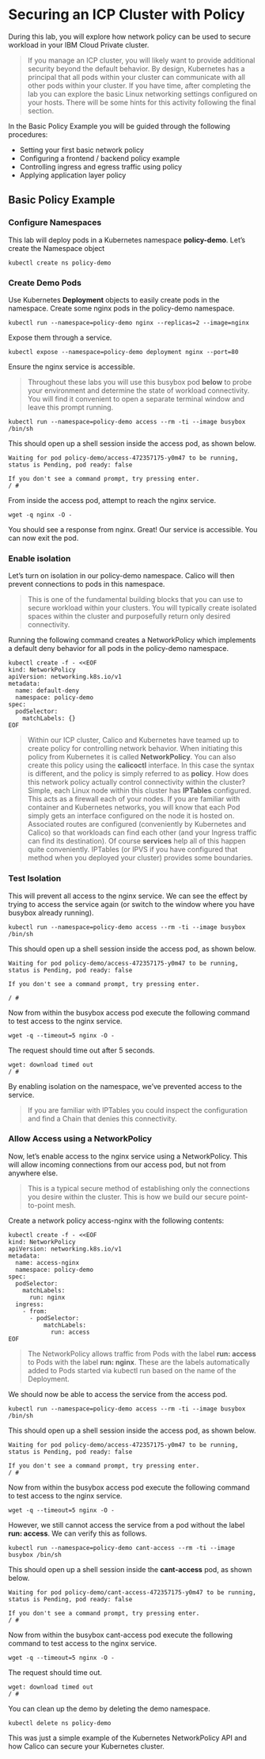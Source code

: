 # Securing an ICP Cluster with Policy

During this lab, you will explore how network policy can be used to secure workload in your IBM Cloud Private cluster.  

> If you manage an ICP cluster, you will likely want to provide additional security beyond the default behavior.  By design, Kubernetes has a principal that all pods within your cluster can communicate with all other pods within your cluster.  If you have time, after completing the lab you can explore the basic Linux networking settings configured on your hosts.  There will be some hints for this activity following the final section.

In the Basic Policy Example you will be guided through the following procedures:

* Setting your first basic network policy
* Configuring a frontend / backend policy example
* Controlling ingress and egress traffic using policy
* Applying application layer policy

## Basic Policy Example

### Configure Namespaces

This lab will deploy pods in a Kubernetes namespace **policy-demo**. Let’s create the Namespace object
```
kubectl create ns policy-demo
```

### Create Demo Pods

Use Kubernetes **Deployment** objects to easily create pods in the namespace.  Create some nginx pods in the policy-demo namespace.

```
kubectl run --namespace=policy-demo nginx --replicas=2 --image=nginx
```

Expose them through a service.

```
kubectl expose --namespace=policy-demo deployment nginx --port=80
```

Ensure the nginx service is accessible.

> Throughout these labs you will use this busybox pod **below** to probe your environment and determine the state of workload connectivity.  You will find it convenient to open a separate terminal window and leave this prompt running.

```
kubectl run --namespace=policy-demo access --rm -ti --image busybox /bin/sh
```

This should open up a shell session inside the access pod, as shown below.

```
Waiting for pod policy-demo/access-472357175-y0m47 to be running, status is Pending, pod ready: false

If you don't see a command prompt, try pressing enter.
/ #
```

From inside the access pod, attempt to reach the nginx service.

```
wget -q nginx -O -
```

You should see a response from nginx. Great! Our service is accessible. You can now exit the pod.

### Enable isolation

Let’s turn on isolation in our policy-demo namespace. Calico will then prevent connections to pods in this namespace.  

> This is one of the fundamental building blocks that you can use to secure workload within your clusters.  You will typically create isolated spaces within the cluster and purposefully return only desired connectivity.

Running the following command creates a NetworkPolicy which implements a default deny behavior for all pods in the policy-demo namespace.

```
kubectl create -f - <<EOF
kind: NetworkPolicy
apiVersion: networking.k8s.io/v1
metadata:
  name: default-deny
  namespace: policy-demo
spec:
  podSelector:
    matchLabels: {}
EOF
```

> Within our ICP cluster, Calico and Kubernetes have teamed up to create policy for controlling network behavior.  When initiating this policy from Kubernetes it is called **NetworkPolicy**.  You can also create this policy using the **calicoctl** interface.  In this case the syntax is different, and the policy is simply referred to as **policy**.  How does this network policy actually control connectivity within the cluster?  Simple, each Linux node within this cluster has **IPTables** configured.  This acts as a firewall each of your nodes.  If you are familiar with container and Kubernetes networks, you will know that each Pod simply gets an interface configured on the node it is hosted on.  Associated routes are configured (conveniently by Kubernetes and Calico) so that workloads can find each other (and your Ingress traffic can find its destination).  Of course **services** help all of this happen quite conveniently.  IPTables (or IPVS if you have configured that method when you deployed your cluster) provides some boundaries.

### Test Isolation

This will prevent all access to the nginx service. We can see the effect by trying to access the service again (or switch to the window where you have busybox already running).

```
kubectl run --namespace=policy-demo access --rm -ti --image busybox /bin/sh
```

This should open up a shell session inside the access pod, as shown below.

```
Waiting for pod policy-demo/access-472357175-y0m47 to be running, status is Pending, pod ready: false

If you don't see a command prompt, try pressing enter.

/ #
```

Now from within the busybox access pod execute the following command to test access to the nginx service.

```
wget -q --timeout=5 nginx -O -
```

The request should time out after 5 seconds.

```
wget: download timed out
/ #
```

By enabling isolation on the namespace, we’ve prevented access to the service.

> If you are familiar with IPTables you could inspect the configuration and find a Chain that denies this connectivity.

### Allow Access using a NetworkPolicy

Now, let’s enable access to the nginx service using a NetworkPolicy. This will allow incoming connections from our access pod, but not from anywhere else.

> This is a typical secure method of establishing only the connections you desire within the cluster.  This is how we build our secure point-to-point mesh.

Create a network policy access-nginx with the following contents:

```
kubectl create -f - <<EOF
kind: NetworkPolicy
apiVersion: networking.k8s.io/v1
metadata:
  name: access-nginx
  namespace: policy-demo
spec:
  podSelector:
    matchLabels:
      run: nginx
  ingress:
    - from:
      - podSelector:
          matchLabels:
            run: access
EOF
```

> The NetworkPolicy allows traffic from Pods with the label **run: access** to Pods with the label **run: nginx**. These are the labels automatically added to Pods started via kubectl run based on the name of the Deployment.

We should now be able to access the service from the access pod.

```
kubectl run --namespace=policy-demo access --rm -ti --image busybox /bin/sh
```

This should open up a shell session inside the access pod, as shown below.

```
Waiting for pod policy-demo/access-472357175-y0m47 to be running, status is Pending, pod ready: false

If you don't see a command prompt, try pressing enter.
/ #
```

Now from within the busybox access pod execute the following command to test access to the nginx service.

```
wget -q --timeout=5 nginx -O -
```

However, we still cannot access the service from a pod without the label **run: access**. We can verify this as follows.

```
kubectl run --namespace=policy-demo cant-access --rm -ti --image busybox /bin/sh
```

This should open up a shell session inside the **cant-access** pod, as shown below.

```
Waiting for pod policy-demo/cant-access-472357175-y0m47 to be running, status is Pending, pod ready: false

If you don't see a command prompt, try pressing enter.
/ #
```

Now from within the busybox cant-access pod execute the following command to test access to the nginx service.

```
wget -q --timeout=5 nginx -O -
```

The request should time out.

```
wget: download timed out
/ #
```

You can clean up the demo by deleting the demo namespace.

```
kubectl delete ns policy-demo
```

This was just a simple example of the Kubernetes NetworkPolicy API and how Calico can secure your Kubernetes cluster.

